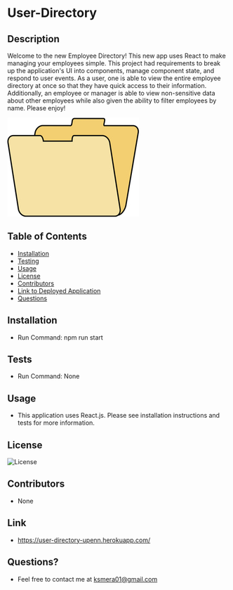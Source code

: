 # User-Directory

## Description

  Welcome to the new Employee Directory! This new app uses React to make managing your employees simple. This project had requirements to break up the application's UI into components, manage component state, and respond to user events. As a user, one is able to view the entire employee directory at once so that they have quick access to their information. Additionally, an employee or manager is able to view non-sensitive data about other employees while also given the ability to filter employees by name. Please enjoy!

  ![image description](./images/folder.jpg)

  ## Table of Contents
  
  - [Installation](#installation)
  - [Testing](#tests)
  - [Usage](#usage)
  - [License](#license)
  - [Contributors](#contributors)
  - [Link to Deployed Application](#link)
  - [Questions](#questions)

  ## Installation

  - Run Command: npm run start

  ## Tests
  
  - Run Command: None

  ## Usage

  - This application uses React.js. Please see installation instructions and tests for more information.

  ## License

  ![License](https://img.shields.io/badge/License-Apache_2.0-orange.svg)

  ## Contributors

  - None
  
  ## Link

  - https://user-directory-upenn.herokuapp.com/

  ## Questions? 
  
  - Feel free to contact me at ksmera01@gmail.com